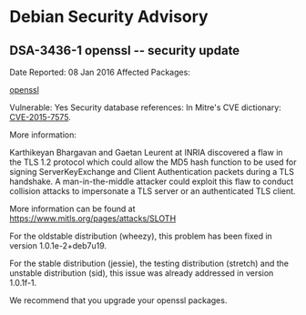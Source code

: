 
Debian Security Advisory
========================


DSA-3436-1 openssl -- security update
-------------------------------------



Date Reported:
08 Jan 2016
Affected Packages:

[openssl](https://packages.debian.org/src:openssl)

Vulnerable:
Yes
Security database references:
In Mitre's CVE dictionary: [CVE-2015-7575](https://security-tracker.debian.org/tracker/CVE-2015-7575).  

More information:

Karthikeyan Bhargavan and Gaetan Leurent at INRIA discovered a flaw in
the TLS 1.2 protocol which could allow the MD5 hash function to be used
for signing ServerKeyExchange and Client Authentication packets during a
TLS handshake. A man-in-the-middle attacker could exploit this flaw to
conduct collision attacks to impersonate a TLS server or an
authenticated TLS client.


More information can be found at
<https://www.mitls.org/pages/attacks/SLOTH>


For the oldstable distribution (wheezy), this problem has been fixed
in version 1.0.1e-2+deb7u19.


For the stable distribution (jessie), the testing distribution (stretch)
and the unstable distribution (sid), this issue was already addressed in
version 1.0.1f-1.


We recommend that you upgrade your openssl packages.





